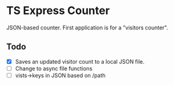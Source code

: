 # TS Express Counter
JSON-based counter. First application is for a "visitors counter".

## Todo
- [x] Saves an updated visitor count to a local JSON file.
- [ ] Change to async file functions
- [ ] vists->keys in JSON based on /path